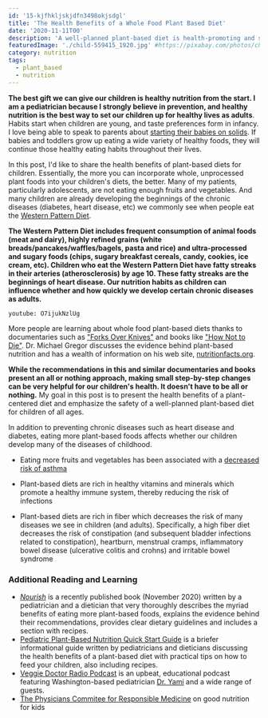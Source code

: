 ```yaml
---
id: '15-kjfhkljskjdfn3498okjsdgl'
title: 'The Health Benefits of a Whole Food Plant Based Diet'
date: '2020-11-11T00'
description: 'A well-planned plant-based diet is health-promoting and safe for children of all ages'
featuredImage: './child-559415_1920.jpg' #https://pixabay.com/photos/child-eating-corn-health-kid-boy-559415/
category: nutrition
tags:
  - plant_based
  - nutrition
---
```


**The best gift we can give our children is healthy nutrition from the start. I am a pediatrician because I strongly believe in prevention, and healthy nutrition is the best way to set our children up for healthy lives as adults**. Habits start when children are young, and taste preferences form in infancy. I love being able to speak to parents about [starting their babies on solids](https://www.drnadiv.com/6-to-12-months/). If babies and toddlers grow up eating a wide variety of healthy foods, they will continue those healthy eating habits throughout their lives.

In this post, I'd like to share the health benefits of plant-based diets for children. Essentially, the more you can incorporate whole, unprocessed plant foods into your children's diets, the better. Many of my patients, particularly adolescents, are not eating enough fruits and vegetables. And many children are already developing the beginnings of the chronic diseases (diabetes, heart disease, etc) we commonly see when people eat the [Western Pattern Diet](https://en.wikipedia.org/wiki/Western_pattern_diet).  

**The Western Pattern Diet includes frequent consumption of animal foods (meat and dairy), highly refined grains (white breads/pancakes/waffles/bagels, pasta and rice) and ultra-processed and sugary foods (chips, sugary breakfast cereals, candy, cookies, ice cream, etc). Children who eat the Western Pattern Diet have fatty streaks in their arteries (atherosclerosis) by age 10. These fatty streaks are the beginnings of heart disease. Our nutrition habits as children can influence whether and how quickly we develop certain chronic diseases as adults.**

`youtube: O7ijukNzlUg`

More people are learning about whole food plant-based diets thanks to documentaries such as ["Forks Over Knives"](https://www.forksoverknives.com/) and books like ["How Not to Die"](https://nutritionfacts.org/book/how-not-to-die/). Dr. Michael Gregor discusses the evidence behind plant-based nutrition and has a wealth of information on his web site, [nutritionfacts.org](nutritionfacts.org). 

**While the recommendations in this and similar documentaries and books present an all or nothing approach, making small step-by-step changes can be very helpful for our children's health. It doesn't have to be all or nothing.** My goal in this post is to present the health benefits of a plant-centered diet and emphasize the safety of a well-planned plant-based diet for children of all ages.

In addition to preventing chronic diseases such as heart disease and diabetes, eating more plant-based foods affects whether our children develop many of the diseases of childhood. 

* Eating more fruits and vegetables has been associated with a [decreased risk of asthma](https://www.unboundmedicine.com/medline/citation/24947126/full_citation)

* Plant-based diets are rich in healthy vitamins and minerals which promote a healthy immune system, thereby reducing the risk of infections

* Plant-based diets are rich in fiber which decreases the risk of many diseases we see in children (and adults). Specifically, a high fiber diet decreases the risk of constipation (and subsequent bladder infections related to constipation), heartburn, menstrual cramps, inflammatory bowel disease (ulcerative colitis and crohns) and irritable bowel syndrome

### Additional Reading and Learning
 * [_Nourish_](https://nourishthebook.com/) is a recently published book (November 2020) written by a pediatrician and a dietician that very thoroughly describes the myriad benefits of eating more plant-based foods, explains the evidence behind their recommendations, provides clear dietary guidelines and includes a section with recipes.
 * [Pediatric Plant-Based Nutrition Quick Start Guide](https://plantricianproject.org/quickstartguide) is a briefer informational guide written by pediatricians and dieticians discussing the health benefits of a plant-based diet with practical tips on how to feed your children, also including recipes. 
 * [Veggie Doctor Radio Podcast](https://veggiedoctor.libsyn.com/) is an upbeat, educational podcast featuring Washington-based pediatrician [Dr. Yami](https://www.doctoryami.com/) and a wide range of guests. 
 * [The Physicians Commitee for Responsible Medicine](https://www.pcrm.org/good-nutrition/nutrition-for-kids) on good nutrition for kids
 
